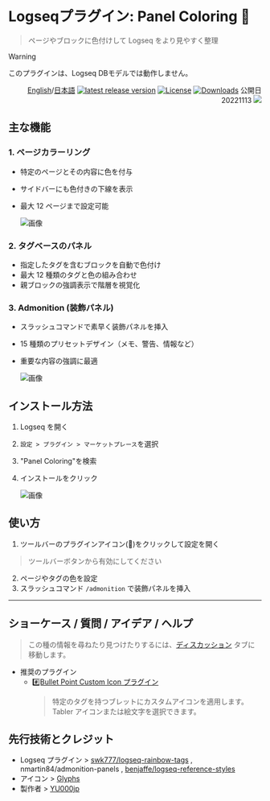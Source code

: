 # Logseqプラグイン: Panel Coloring 🎨

> ページやブロックに色付けして Logseq をより見やすく整理

> [!WARNING]
> このプラグインは、Logseq DBモデルでは動作しません。

<div align="right">

[English](https://github.com/YU000jp/logseq-plugin-panel-coloring)/[日本語](https://github.com/YU000jp/logseq-plugin-panel-coloring/blob/main/README.ja.md) [![latest release version](https://img.shields.io/github/v/release/YU000jp/logseq-plugin-panel-coloring)](https://github.com/YU000jp/logseq-plugin-panel-coloring/releases)
[![License](https://img.shields.io/github/license/YU000jp/logseq-plugin-panel-coloring?color=blue)](https://github.com/YU000jp/logseq-plugin-panel-coloring/blob/main/LICENSE)
[![Downloads](https://img.shields.io/github/downloads/YU000jp/logseq-plugin-panel-coloring/total.svg)](https://github.com/YU000jp/logseq-plugin-panel-coloring/releases)
 公開日 20221113 <a href="https://www.buymeacoffee.com/yu000japan"><img src="https://img.buymeacoffee.com/button-api/?text=Buy me a pizza&emoji=🍕&slug=yu000japan&button_colour=FFDD00&font_colour=000000&font_family=Poppins&outline_colour=000000&coffee_colour=ffffff" /></a>
 </div>

## 主な機能

### 1. ページカラーリング

-   特定のページとその内容に色を付与
-   サイドバーにも色付きの下線を表示
-   最大 12 ページまで設定可能

    ![画像](https://user-images.githubusercontent.com/111847207/224817899-44220e25-3c28-4ea6-9f9a-5892241df95a.gif)

### 2. タグベースのパネル

-   指定したタグを含むブロックを自動で色付け
-   最大 12 種類のタグと色の組み合わせ
-   親ブロックの強調表示で階層を視覚化

### 3. Admonition (装飾パネル)

-   スラッシュコマンドで素早く装飾パネルを挿入
-   15 種類のプリセットデザイン（メモ、警告、情報など）
-   重要な内容の強調に最適

    ![画像](https://user-images.githubusercontent.com/111847207/207467377-e307a412-b9c1-4889-b110-3f69e3f00007.png)

## インストール方法

1. Logseq を開く
2. `設定 > プラグイン > マーケットプレース`を選択
3. "Panel Coloring"を検索
4. インストールをクリック

    ![画像](https://user-images.githubusercontent.com/111847207/229359195-84732952-d385-4689-af1e-2cc7cc9d491f.png)

## 使い方

1. ツールバーのプラグインアイコン(🎨)をクリックして設定を開く
  > ツールバーボタンから有効にしてください
2. ページやタグの色を設定
3. スラッシュコマンド `/admonition` で装飾パネルを挿入

---

## ショーケース / 質問 / アイデア / ヘルプ

> この種の情報を尋ねたり見つけたりするには、[ディスカッション](https://github.com/YU000jp/logseq-plugin-some-menu-extender/discussions) タブに移動します。

-   推奨のプラグイン
    -   [#️⃣Bullet Point Custom Icon プラグイン](https://github.com/YU000jp/logseq-plugin-bullet-point-custom-icon)
        > 特定のタグを持つブレットにカスタムアイコンを適用します。Tabler アイコンまたは絵文字を選択できます。

## 先行技術とクレジット

-   Logseq プラグイン > [swk777/logseq-rainbow-tags](https://github.com/swk777/logseq-rainbow-tags) , nmartin84/admonition-panels , [benjaffe/logseq-reference-styles](https://github.com/benjaffe/logseq-reference-styles)
-   アイコン > [Glyphs](https://glyphs.fyi/dir?i=venn&v=poly&w)
-   製作者 > [YU000jp](https://github.com/YU000jp)
